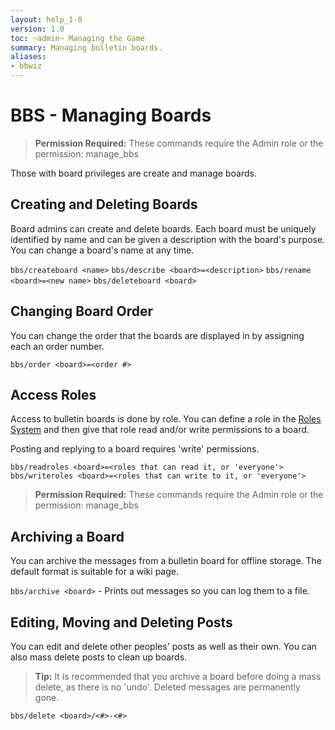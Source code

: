 ```yaml
---
layout: help_1-0
version: 1.0
toc: ~admin~ Managing the Game
summary: Managing bulletin boards.
aliases:
- bbwiz
---
```

# BBS - Managing Boards

> **Permission Required:** These commands require the Admin role or the permission: manage\_bbs

Those with board privileges are create and manage boards.

## Creating and Deleting Boards

Board admins can create and delete boards.  Each board must be uniquely identified by name and can be given a description with the board's purpose.  You can change a board's name at any time.

`bbs/createboard <name>`
`bbs/describe <board>=<description>`
`bbs/rename <board>=<new name>`
`bbs/deleteboard <board>`

## Changing Board Order

You can change the order that the boards are displayed in by assigning each an order number.

`bbs/order <board>=<order #>`

## Access Roles

Access to bulletin boards is done by role.  You can define a role in the [Roles System](/help/1-0/roles/roles) and then give that role read and/or write permissions to a board.  

Posting and replying to a board requires 'write' permissions.

`bbs/readroles <board>=<roles that can read it, or 'everyone'>`
`bbs/writeroles <board>=<roles that can write to it, or 'everyone'>`
> **Permission Required:** These commands require the Admin role or the permission: manage\_bbs

## Archiving a Board

You can archive the messages from a bulletin board for offline storage.  The default format is suitable for a wiki page.

`bbs/archive <board>` - Prints out messages so you can log them to a file.

## Editing, Moving and Deleting Posts

You can edit and delete other peoples' posts as well as their own.  You can also mass delete posts to clean up boards.

> **Tip:** It is recommended that you archive a board before doing a mass delete, as there is no 'undo'.  Deleted messages are permanently gone.

`bbs/delete <board>/<#>-<#>`